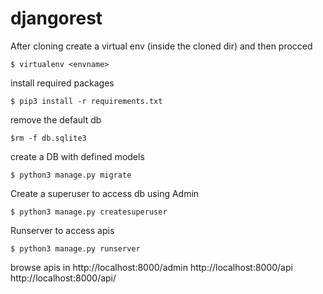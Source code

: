 # djangorest

After cloning create a virtual env (inside the cloned dir) and then procced 
```
$ virtualenv <envname>
```


install required packages
```
$ pip3 install -r requirements.txt
```

remove the default db

```
$rm -f db.sqlite3
```

create a DB with defined models

```
$ python3 manage.py migrate
```

Create a superuser to access db using Admin

```
$ python3 manage.py createsuperuser
```

Runserver to access apis

```
$ python3 manage.py runserver
```


browse apis in 
http://localhost:8000/admin
http://localhost:8000/api
http://localhost:8000/api/<id>


